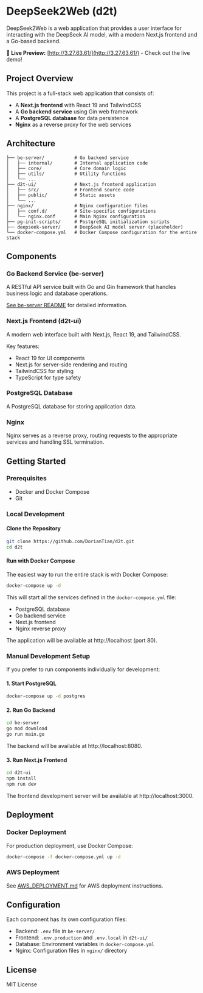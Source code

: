 # DeepSeek2Web (d2t)

DeepSeek2Web is a web application that provides a user interface for interacting with the DeepSeek AI model, with a modern Next.js frontend and a Go-based backend.

**🔗 Live Preview:** [http://3.27.63.61/](http://3.27.63.61/) - Check out the live demo!

## Project Overview

This project is a full-stack web application that consists of:

- A **Next.js frontend** with React 19 and TailwindCSS
- A **Go backend service** using Gin web framework
- A **PostgreSQL database** for data persistence
- **Nginx** as a reverse proxy for the web services

## Architecture

```
├── be-server/           # Go backend service
│   ├── internal/        # Internal application code
│   ├── core/            # Core domain logic
│   ├── utils/           # Utility functions
│   └── ...
├── d2t-ui/              # Next.js frontend application
│   ├── src/             # Frontend source code
│   ├── public/          # Static assets
│   └── ...
├── nginx/               # Nginx configuration files
│   ├── conf.d/          # Site-specific configurations
│   └── nginx.conf       # Main Nginx configuration
├── pg-init-scripts/     # PostgreSQL initialization scripts
├── deepseek-server/     # DeepSeek AI model server (placeholder)
└── docker-compose.yml   # Docker Compose configuration for the entire stack
```

## Components

### Go Backend Service (be-server)

A RESTful API service built with Go and Gin framework that handles business logic and database operations.

[See be-server README](./be-server/README.md) for detailed information.

### Next.js Frontend (d2t-ui)

A modern web interface built with Next.js, React 19, and TailwindCSS.

Key features:
- React 19 for UI components
- Next.js for server-side rendering and routing
- TailwindCSS for styling
- TypeScript for type safety

### PostgreSQL Database

A PostgreSQL database for storing application data.

### Nginx

Nginx serves as a reverse proxy, routing requests to the appropriate services and handling SSL termination.

## Getting Started

### Prerequisites

- Docker and Docker Compose
- Git

### Local Development

#### Clone the Repository

```bash
git clone https://github.com/DorianTian/d2t.git
cd d2t
```

#### Run with Docker Compose

The easiest way to run the entire stack is with Docker Compose:

```bash
docker-compose up -d
```

This will start all the services defined in the `docker-compose.yml` file:
- PostgreSQL database
- Go backend service
- Next.js frontend
- Nginx reverse proxy

The application will be available at http://localhost (port 80).

### Manual Development Setup

If you prefer to run components individually for development:

#### 1. Start PostgreSQL

```bash
docker-compose up -d postgres
```

#### 2. Run Go Backend

```bash
cd be-server
go mod download
go run main.go
```

The backend will be available at http://localhost:8080.

#### 3. Run Next.js Frontend

```bash
cd d2t-ui
npm install
npm run dev
```

The frontend development server will be available at http://localhost:3000.

## Deployment

### Docker Deployment

For production deployment, use Docker Compose:

```bash
docker-compose -f docker-compose.yml up -d
```

### AWS Deployment

See [AWS_DEPLOYMENT.md](./AWS_DEPLOYMENT.md) for AWS deployment instructions.

## Configuration

Each component has its own configuration files:

- Backend: `.env` file in `be-server/`
- Frontend: `.env.production` and `.env.local` in `d2t-ui/`
- Database: Environment variables in `docker-compose.yml`
- Nginx: Configuration files in `nginx/` directory

## License

MIT License
